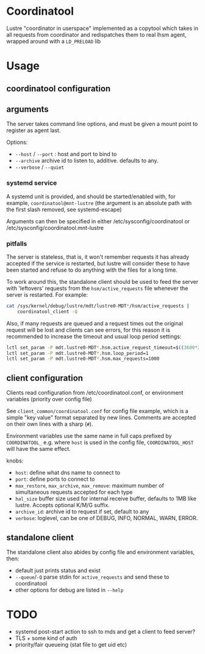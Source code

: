 # Coordinatool

Lustre "coordinator in userspace" implemented as a copytool which takes
in all requests from coordinator and redispatches them to real lhsm agent,
wrapped around with a `LD_PRELOAD` lib

# Usage

## coordinatool configuration

## arguments

The server takes command line options, and must be given a mount point
to register as agent last.

Options:
 - `--host` / `--port` : host and port to bind to
 - `--archive` archive id to listen to, additive. defaults to any.
 - `--verbose` / `--quiet`


### systemd service

A systemd unit is provided, and should be started/enabled with, for
example, `coordinatool@mnt-lustre` (the argument is an absolute path
with the first slash removed, see systemd-escape)

Arguments can then be specified in either /etc/sysconfig/coordinatool
or /etc/sysconfig/coordinatool.mnt-lustre

### pitfalls

The server is stateless, that is, it won't remember requests it has
already accepted if the service is restarted, but lustre will consider
these to have been started and refuse to do anything with the files for
a long time.

To work around this, the standalone client should be used to feed the
server with 'leftovers' requests from the `hsm/active_requests` file
whenever the server is restarted. For example:

```sh
cat /sys/kernel/debug/lustre/mdt/lustre0-MDT*/hsm/active_requests |
    coordinatool_client -Q
```

Also, if many requests are queued and a request times out the original
request will be lost and clients can see errors, for this reason it is
recommended to increase the timeout and usual loop period settings:
```sh
lctl set_param -P mdt.lustre0-MDT*.hsm.active_request_timeout=$((3600*24*31))
lctl set_param -P mdt.lustre0-MDT*.hsm.loop_period=1
lctl set_param -P mdt.lustre0-MDT*.hsm.max_requests=1000
```


## client configuration

Clients read configuration from /etc/coordinatool.conf, or environment
variables (priority over config file)

See `client_common/coordinatool.conf` for config file example, which is
a simple "key <space> value" format separated by new lines.
Comments are accepted on their own lines with a sharp (`#`).

Environment variables use the same name in full caps prefixed by
`COORDINATOOL_` e.g. where `host` is used in the config file,
`COORDINATOOL_HOST` will have the same effect.

knobs:
 - `host`: define what dns name to connect to
 - `port`: define ports to connect to
 - `max_restore`, `max_archive`, `max_remove`: maximum number of
    simultaneous requests accepted for each type
 - `hal_size` buffer size used for internal receive buffer, defaults
   to 1MB like lustre. Accepts optional K/M/G suffix.
 - `archive_id`: archive id to request if set, default to any
 - `verbose`: loglevel, can be one of DEBUG, INFO, NORMAL, WARN, ERROR.


## standalone client

The standalone client also abides by config file and environment
variables, then:

- default just prints status and exist
- `--queue`/`-Q` parse stdin for `active_requests` and send these to
coordinatool
- other options for debug are listed in `--help`


# TODO

- systemd post-start action to ssh to mds and get a client to feed server?
- TLS + some kind of auth
- priority/fair queueing (stat file to get uid etc)
